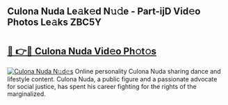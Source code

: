 ## Culona Nuda Le𝚊k𝚎d N𝚞𝚍e - Part-ijD Vid𝚎o Photos Le𝚊ks ZBC5Y

# <h2><a href="http://fbclgv.evod.top/?m=Culona+Nuda">🔗 👉🔴 Culona Nuda Vid𝚎o Ph𝚘t𝚘s</a></h2>

[![Culona Nuda N𝚞d𝚎s](https://i.imgur.com/8V9OHl7.gif)](http://fbclgv.evod.top/?m=Culona+Nuda)
Online personality Culona Nuda sharing dance and lifestyle content. Culona Nuda, a public figure and a passionate advocate for social justice, has spent his career fighting for the rights of the marginalized. 
